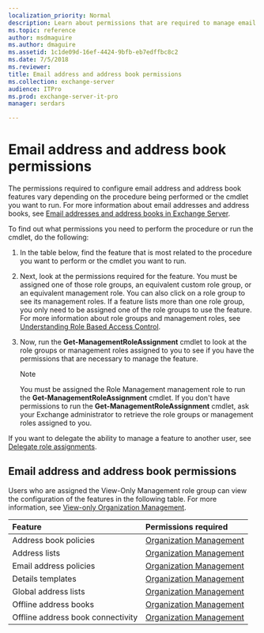```yaml
---
localization_priority: Normal
description: Learn about permissions that are required to manage email address and address book features in Exchange Server 2016 or Exchange Server 2019
ms.topic: reference
author: msdmaguire
ms.author: dmaguire
ms.assetid: 1c1de09d-16ef-4424-9bfb-eb7edffbc8c2
ms.date: 7/5/2018
ms.reviewer:
title: Email address and address book permissions
ms.collection: exchange-server
audience: ITPro
ms.prod: exchange-server-it-pro
manager: serdars

---
```


# Email address and address book permissions

The permissions required to configure email address and address book features vary depending on the procedure being performed or the cmdlet you want to run. For more information about email addresses and address books, see [Email addresses and address books in Exchange Server](../../email-addresses-and-address-books/email-addresses-and-address-books.md).

To find out what permissions you need to perform the procedure or run the cmdlet, do the following:

1. In the table below, find the feature that is most related to the procedure you want to perform or the cmdlet you want to run.

2. Next, look at the permissions required for the feature. You must be assigned one of those role groups, an equivalent custom role group, or an equivalent management role. You can also click on a role group to see its management roles. If a feature lists more than one role group, you only need to be assigned one of the role groups to use the feature. For more information about role groups and management roles, see [Understanding Role Based Access Control](https://technet.microsoft.com/library/dd298183.aspx).

3. Now, run the **Get-ManagementRoleAssignment** cmdlet to look at the role groups or management roles assigned to you to see if you have the permissions that are necessary to manage the feature.

    > [!NOTE]
    > You must be assigned the Role Management management role to run the **Get-ManagementRoleAssignment** cmdlet. If you don't have permissions to run the **Get-ManagementRoleAssignment** cmdlet, ask your Exchange administrator to retrieve the role groups or management roles assigned to you.

If you want to delegate the ability to manage a feature to another user, see [Delegate role assignments](https://technet.microsoft.com/library/dd351237.aspx).

## Email address and address book permissions

Users who are assigned the View-Only Management role group can view the configuration of the features in the following table. For more information, see [View-only Organization Management](https://technet.microsoft.com/library/dd351130.aspx).

|**Feature**|**Permissions required**|
|:-----|:-----|
|Address book policies|[Organization Management](https://technet.microsoft.com/library/0bfd21c1-86ac-4369-86b7-aeba386741c8.aspx)|
|Address lists|[Organization Management](https://technet.microsoft.com/library/0bfd21c1-86ac-4369-86b7-aeba386741c8.aspx)|
|Email address policies|[Organization Management](https://technet.microsoft.com/library/0bfd21c1-86ac-4369-86b7-aeba386741c8.aspx)|
|Details templates|[Organization Management](https://technet.microsoft.com/library/0bfd21c1-86ac-4369-86b7-aeba386741c8.aspx)|
|Global address lists|[Organization Management](https://technet.microsoft.com/library/0bfd21c1-86ac-4369-86b7-aeba386741c8.aspx)|
|Offline address books|[Organization Management](https://technet.microsoft.com/library/0bfd21c1-86ac-4369-86b7-aeba386741c8.aspx)|
|Offline address book connectivity|[Organization Management](https://technet.microsoft.com/library/0bfd21c1-86ac-4369-86b7-aeba386741c8.aspx)|
